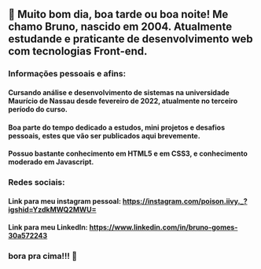 ## 🚀 Muito bom dia, boa tarde ou boa noite! Me chamo Bruno, nascido em 2004. Atualmente estudande e praticante de desenvolvimento web com tecnologias Front-end.

### Informações pessoais e afins:

#### Cursando análise e desenvolvimento de sistemas na universidade Maurício de Nassau desde fevereiro de 2022, atualmente no terceiro período do curso.
#### Boa parte do tempo dedicado a estudos, mini projetos e desafios pessoais, estes que vão ser publicados aqui brevemente.
#### Possuo bastante conhecimento em HTML5 e em CSS3, e conhecimento moderado em Javascript.

### Redes sociais:

#### Link para meu instagram pessoal: https://instagram.com/poison.iivy._?igshid=YzdkMWQ2MWU=
#### Link para meu LinkedIn: https://www.linkedin.com/in/bruno-gomes-30a572243

### bora pra cima!!! 🚀
